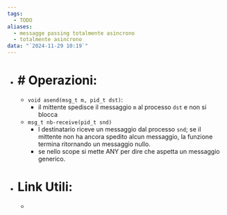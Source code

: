 ```yaml
---
tags:
  - TODO
aliases:
  - messagge passing totalmente asincrono
  - totalmente asincrono
data: "`2024-11-29 10:19`"
---
```

- # # Operazioni:
	- `void asend(msg_t m, pid_t dst)`:
		- il mittente spedisce il messaggio `m` al processo `dst` e non si blocca
	- `msg_t nb-receive(pid_t snd)`
		- l destinatario riceve un messaggio dal processo `snd`; se il mittente non ha ancora spedito alcun messaggio, la funzione termina ritornando un messaggio nullo.
		- se nello scope si mette ANY per dire che aspetta un messaggio generico.
- # Link Utili:
	- 